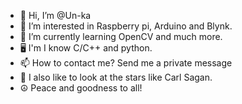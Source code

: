 - 👋 Hi, I’m @Un-ka
- 👀 I’m interested in Raspberry pi, Arduino and Blynk.
- 🌱 I’m currently learning OpenCV and much more.
- 🖥️ I'm I know C/C++ and python. 
- 📫 How to contact me? Send me a private message
- 🔭 I also like to look at the stars like Carl Sagan.
- ☮️ Peace and goodness to all!

<!---
Un-ka/Un-ka is a ✨ special ✨ repository because its `README.md` (this file) appears on your GitHub profile.
You can click the Preview link to take a look at your changes.
--->
